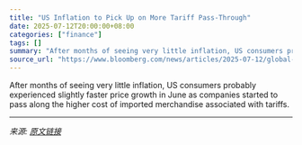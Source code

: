 ```yaml
---
title: "US Inflation to Pick Up on More Tariff Pass-Through"
date: 2025-07-12T20:00:00+08:00
categories: ["finance"]
tags: []
summary: "After months of seeing very little inflation, US consumers probably experienced slightly faster price growth in June as companies started to pass along the higher cost of imported merchandise associat"
source_url: "https://www.bloomberg.com/news/articles/2025-07-12/global-economy-us-inflation-to-pick-up-on-more-tariff-pass-through"
---
```


After months of seeing very little inflation, US consumers probably experienced slightly faster price growth in June as companies started to pass along the higher cost of imported merchandise associated with tariffs.

---

*来源: [原文链接](https://www.bloomberg.com/news/articles/2025-07-12/global-economy-us-inflation-to-pick-up-on-more-tariff-pass-through)*
